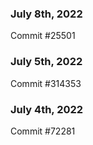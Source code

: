 ### July 8th, 2022

Commit #25501

### July 5th, 2022

Commit #314353


### July 4th, 2022

Commit #72281
